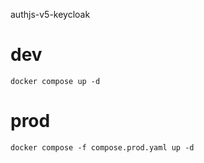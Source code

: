 authjs-v5-keycloak

# dev
```
docker compose up -d
```

# prod
```
docker compose -f compose.prod.yaml up -d
```